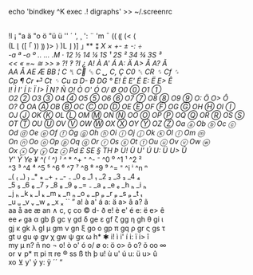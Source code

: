 echo 'bindkey ^K exec .! digraphs' >> ~/.screenrc 

        
!I ¡    "a ä    "o ö    "ü ü    '' ´    ', ¸    ': ¨    'm ¯    (( ⸨    (< ⟨    
(L ⌊    ([ ｢    )) ⸩    )> ⟩    )L ⌋    )] ｣    ** ⁑    *X ×    +- ±    -: ÷    
-a ª    -o º    .. …    .M ·    12 ½    14 ¼    1S ¹    2S ²    34 ¾    3S ³    
<< «    =~ ≅    >> »    ?! ‽    ?I ¿    A! À    A' Á    A: Ä    A> Â    A? Ã    
AA Å    AE Æ    BB ¦    C
 ␤    C ␛    C  ␣    C, Ç    C0 ␀    CR ␞    Cf ␜    
Cp ¶    Cr ⏎    Ct ␋    Cu ¤    D- Ð    DG °    E! È    E' É    E: Ë    E> Ê    
I! Ì    I' Í    I: Ï    I> Î    N? Ñ    O! Ò    O' Ó    O/ Ø    O0 ⓪    O1 ①    
O2 ②    O3 ③    O4 ④    O5 ⑤    O6 ⑥    O7 ⑦    O8 ⑧    O9 ⑨    O: Ö    O> Ô    
O? Õ    OA Ⓐ    OB Ⓑ    OC Ⓒ    OD Ⓓ    OE Ⓔ    OF Ⓕ    OG Ⓖ    OH Ⓗ    OI Ⓘ    
OJ Ⓙ    OK Ⓚ    OL Ⓛ    OM Ⓜ    ON Ⓝ    OO Ⓞ    OP Ⓟ    OQ Ⓠ    OR Ⓡ    OS Ⓢ    
OT Ⓣ    OU Ⓤ    OV Ⓥ    OW Ⓦ    OX Ⓧ    OY Ⓨ    OZ Ⓩ    Oa ⓐ    Ob ⓑ    Oc ⓒ    
Od ⓓ    Oe ⓔ    Of ⓕ    Og ⓖ    Oh ⓗ    Oi ⓘ    Oj ⓙ    Ok ⓚ    Ol ⓛ    Om ⓜ    
On ⓝ    Oo ⓞ    Op ⓟ    Oq ⓠ    Or ⓡ    Os ⓢ    Ot ⓣ    Ou ⓤ    Ov ⓥ    Ow ⓦ    
Ox ⓧ    Oy ⓨ    Oz ⓩ    Pd £    SE §    TH Þ    U! Ù    U' Ú    U: Ü    U> Û    
Y' Ý    Ye ¥    ^( ⁽    ^) ⁾    ^* *    ^+ ⁺    ^- ⁻    ^0 ⁰    ^1 ¹    ^2 ²    
^3 ³    ^4 ⁴    ^5 ⁵    ^6 ⁶    ^7 ⁷    ^8 ⁸    ^9 ⁹    ^= ⁼    ^i ⁱ    ^n ⁿ    
_( ₍    _) ₎    _* ⁎    _+ ₊    _- ₋    _0 ₀    _1 ₁    _2 ₂    _3 ₃    _4 ₄    
_5 ₅    _6 ₆    _7 ₇    _8 ₈    _9 ₉    _= ₋    _a ₐ    _e ₑ    _h ₕ    _i ₕ    
_j ₕ    _k ₖ    _l ₖ    _m ₖ    _n ₙ    _o ₒ    _p ₚ    _r ₚ    _s ₚ    _t ₜ    
_u ᵤ    _v ᵥ    _w ₐ    _x ₓ    `` ”    a! à    a' á    a: ä    a> â    a? ã    
aa å    ae æ    an ∧    c, ç    co ©    d- ð    e! è    e' é    e: ë    e> ê    
ee ℯ    ga α    gb β    gc γ    gd δ    ge ε    gf ζ    gg η    gh θ    gi ι    
gj κ    gk λ    gl μ    gm ν    gn ξ    go ο    gp π    gq ρ    gr ς    gs τ    
gt υ    gu φ    gv χ    gw ψ    gx ω    h* ✱    i! ì    i' í    i: ï    i> î    
my µ    n? ñ    no ¬    o! ò    o' ó    o/ ø    o: ö    o> ô    o? õ    oo ∞    
or ∨    p* π    pi π    re ®    ss ß    th þ    u! ù    u' ú    u: ü    u> û    
xo ⊻    y' ý    y: ÿ    ´´ “    
